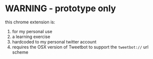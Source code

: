 # WARNING - prototype only

this chrome extension is:

1. for my personal use
2. a learning exercise
3. hardcoded to my personal twitter account
4. requires the OSX version of Tweetbot to support the `tweetbot://` url scheme



